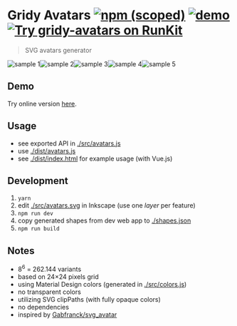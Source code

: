 # Gridy Avatars [![npm (scoped)](https://img.shields.io/npm/v/gridy-avatars.svg)](https://www.npmjs.com/package/gridy-avatars) [![demo](https://img.shields.io/badge/demo-online-brightgreen.svg)](https://darosh.github.io/gridy-avatars/dist/) [![Try gridy-avatars on RunKit](https://badge.runkitcdn.com/gridy-avatars.svg)](https://npm.runkit.com/gridy-avatars)


> SVG avatars generator

![sample 1](https://darosh.github.io/gridy-avatars/dist/sample-1.svg)![sample 2](https://darosh.github.io/gridy-avatars/dist/sample-2.svg)![sample 3](https://darosh.github.io/gridy-avatars/dist/sample-3.svg)![sample 4](https://darosh.github.io/gridy-avatars/dist/sample-4.svg)![sample 5](https://darosh.github.io/gridy-avatars/dist/sample-5.svg)

## Demo

Try online version [here](https://ratogbm.github.io/gridy-avatars/dist/downloadable.html).

## Usage

* see exported API in [./src/avatars.js](./src/avatars.js)
* use [./dist/avatars.js](./dist/avatars.js)
* see [./dist/index.html](./dist/index.html) for example usage (with Vue.js)

## Development

1. `yarn`
2. edit [./src/avatars.svg](./src/avatars.svg) in Inkscape (use one _layer_ per feature)
3. `npm run dev`
4. copy generated shapes from dev web app to [./shapes.json](./shapes.json)
5. `npm run build`

## Notes

* 8<sup>6</sup> = 262.144 variants
* based on 24&times;24 pixels grid
* using Material Design colors (generated in [./src/colors.js](./src/colors.js))
* no transparent colors
* utilizing SVG clipPaths (with fully opaque colors)
* no dependencies
* inspired by [Gabfranck/svg_avatar](https://github.com/Gabfranck/svg_avatar)
